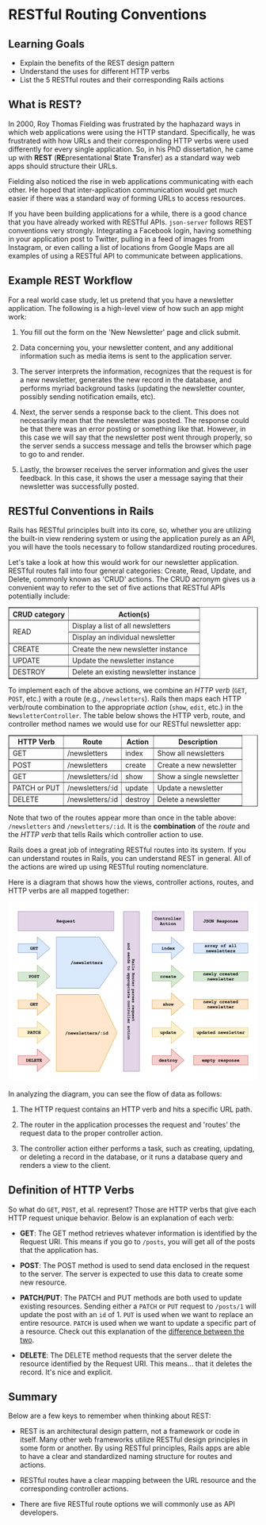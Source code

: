 # RESTful Routing Conventions

## Learning Goals

- Explain the benefits of the REST design pattern
- Understand the uses for different HTTP verbs
- List the 5 RESTful routes and their corresponding Rails actions

## What is REST?

In 2000, Roy Thomas Fielding was frustrated by the haphazard ways in which web
applications were using the HTTP standard. Specifically, he was frustrated with
how URLs and their corresponding HTTP verbs were used differently for every
single application. So, in his PhD dissertation, he came up with **REST**
(**RE**presentational **S**tate **T**ransfer) as a standard way web apps should
structure their URLs.

Fielding also noticed the rise in web applications communicating with each
other. He hoped that inter-application communication would get much easier if
there was a standard way of forming URLs to access resources.

If you have been building applications for a while, there is a good chance that
you have already worked with RESTful APIs. `json-server` follows REST
conventions very strongly. Integrating a Facebook login, having something in
your application post to Twitter, pulling in a feed of images from Instagram, or
even calling a list of locations from Google Maps are all examples of using a
RESTful API to communicate between applications.

## Example REST Workflow

For a real world case study, let us pretend that you have a newsletter
application. The following is a high-level view of how such an app might work:

1. You fill out the form on the 'New Newsletter' page and click submit.

2. Data concerning you, your newsletter content, and any additional information
   such as media items is sent to the application server.

3. The server interprets the information, recognizes that the request is for a
   new newsletter, generates the new record in the database, and performs myriad
   background tasks (updating the newsletter counter, possibly sending
   notification emails, etc).

4. Next, the server sends a response back to the client. This does not
   necessarily mean that the newsletter was posted. The response could be that
   there was an error posting or something like that. However, in this case we
   will say that the newsletter post went through properly, so the server sends
   a success message and tells the browser which page to go to and render.

5. Lastly, the browser receives the server information and gives the user
   feedback. In this case, it shows the user a message saying that their
   newsletter was successfully posted.

## RESTful Conventions in Rails

Rails has RESTful principles built into its core, so, whether you are utilizing
the built-in view rendering system or using the application purely as an API,
you will have the tools necessary to follow standardized routing procedures.

Let's take a look at how this would work for our newsletter application. RESTful
routes fall into four general categories: Create, Read, Update, and Delete,
commonly known as 'CRUD' actions. The CRUD acronym gives us a convenient way to
refer to the set of five actions that RESTful APIs potentially include:

<table border="1" cellpadding="4" cellspacing="0">
  <tr>
    <th>CRUD category</th>
    <th>Action(s)</th>
  </tr>
  <tr>
    <td rowspan="2">READ</td>
    <td>Display a list of all newsletters</td>
  </tr>
  <tr>
    <td>Display an individual newsletter</td>
  </tr>
  <tr>
    <td>CREATE</td>
    <td>Create the new newsletter instance</td>
  </tr>
  <tr>
    <td>UPDATE</td>
    <td>Update the newsletter instance</td>
  </tr>
  <tr>
    <td>DESTROY</td>
    <td>Delete an existing newsletter instance</td>
  </tr>
</table>

To implement each of the above actions, we combine an _HTTP verb_ (`GET`,
`POST`, etc.) with a route (e.g., `/newsletters`). Rails then maps each HTTP
verb/route combination to the appropriate _action_ (`show`, `edit`, etc.) in the
`NewsletterController`. The table below shows the HTTP verb, route, and
controller method names we would use for our RESTful newsletter app:

<table border="1" cellpadding="4" cellspacing="0">
  <tr>
    <th>HTTP Verb</th>
    <th>Route</th>
    <th>Action</th>
    <th>Description</th>
  </tr>

  <tr>
    <td>GET</td>
    <td>/newsletters</td>
    <td>index</td>
    <td>Show all newsletters</td>
  </tr>
  <tr>
    <td>POST</td>
    <td>/newsletters</td>
    <td>create</td>
    <td>Create a new newsletter</td>
  </tr>
  <tr>
    <td>GET</td>
    <td>/newsletters/:id</td>
    <td>show</td>
    <td>Show a single newsletter</td>
  </tr>
  <tr>
    <td>PATCH or PUT</td>
    <td>/newsletters/:id</td>
    <td>update</td>
    <td>Update a newsletter</td>
  </tr>
  <tr>
    <td>DELETE</td>
    <td>/newsletters/:id</td>
    <td>destroy</td>
    <td>Delete a newsletter</td>
  </tr>
</table>

Note that two of the routes appear more than once in the table above:
`/newsletters` and `/newsletters/:id`. It is the **combination** of the _route_
and the _HTTP verb_ that tells Rails which controller action to use.

Rails does a great job of integrating RESTful routes into its system. If you can
understand routes in Rails, you can understand REST in general. All of the
actions are wired up using RESTful routing nomenclature.

Here is a diagram that shows how the views, controller actions, routes, and HTTP
verbs are all mapped together:

![REST Diagram](rest-diagram.png)

In analyzing the diagram, you can see the flow of data as follows:

1. The HTTP request contains an HTTP verb and hits a specific URL path.

2. The router in the application processes the request and 'routes' the request
   data to the proper controller action.

3. The controller action either performs a task, such as creating, updating, or
   deleting a record in the database, or it runs a database query and renders a
   view to the client.

## Definition of HTTP Verbs

So what do `GET`, `POST`, et al. represent? Those are HTTP verbs that give
each HTTP request unique behavior. Below is an explanation of each verb:

- **GET**: The GET method retrieves whatever information is identified by the
  Request URI. This means if you go to `/posts`, you will get all of the posts
  that the application has.

- **POST**: The POST method is used to send data enclosed in the request to the
  server. The server is expected to use this data to create some new resource.

- **PATCH/PUT**: The PATCH and PUT methods are both used to update existing
  resources. Sending either a `PATCH` or `PUT` request to `/posts/1` will update
  the post with an `id` of 1. `PUT` is used when we want to replace an entire
  resource. `PATCH` is used when we want to update a specific part of a
  resource. Check out this explanation of the [difference between the
  two][put-v-patch].

- **DELETE**: The DELETE method requests that the server delete the resource
  identified by the Request URI. This means… that it deletes the record. It's
  nice and explicit.

## Summary

Below are a few keys to remember when thinking about REST:

- REST is an architectural design pattern, not a framework or code in itself.
  Many other web frameworks utilize RESTful design principles in some form or
  another. By using RESTful principles, Rails apps are able to have a clear and
  standardized naming structure for routes and actions.

- RESTful routes have a clear mapping between the URL resource and the
  corresponding controller actions.

- There are five RESTful route options we will commonly use as API developers.

[put-v-patch]: https://blog.fullstacktraining.com/restful-api-design-post-vs-put-vs-patch/

